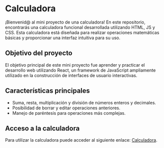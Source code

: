 # Calculadora

¡Bienvenid@ al mini proyecto de una calculadora! En este repositorio, encontrarás una calculadora funcional desarrollada utilizando HTML, JS y CSS. Esta calculadora está diseñada para realizar operaciones matemáticas básicas y proporcionar una interfaz intuitiva para su uso.

## Objetivo del proyecto

El objetivo principal de este mini proyecto fue aprender y practicar el desarrollo web utilizando React, un framework de JavaScript ampliamente utilizado en la construcción de interfaces de usuario interactivas.

## Características principales

- Suma, resta, multiplicación y división de números enteros y decimales.
- Posibilidad de borrar y editar operaciones anteriores.
- Manejo de paréntesis para operaciones más complejas.

## Acceso a la calculadora

Para utilizar la calculadora puede acceder al siguiente enlace: [Calculadora](https://gonza-jl.github.io/calculadora/).
